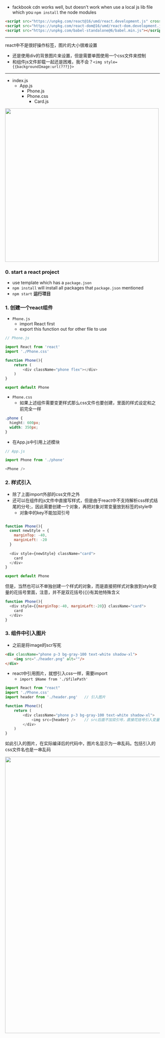 
- fackbook cdn works well, but doesn't work when use a local js lib file which you `npm install` the node modules
```html
<script src="https://unpkg.com/react@16/umd/react.development.js" crossorigin></script>
<script src="https://unpkg.com/react-dom@16/umd/react-dom.development.js" crossorigin></script>
<script src="https://unpkg.com/babel-standalone@6/babel.min.js"></script>
```
---

react中不是很好操作<img>标签，图片的大小很难设置
- 还是使用div的背景图片来设置，但是需要单图使用一个css文件来控制
- 和组件js文件卸载一起还是困难，我不会？`<img style={{backgroundImage:url(???}}>`

-----

- index.js
  - App.js
    - Phone.js
    - Phone.css
      - Card.js

<img width="500" src="https://user-images.githubusercontent.com/26485327/75755152-0bd9e500-5d69-11ea-82f4-a9ddc76b46ee.png">


### 0. start a react project
- use template which has a `package.json`
- `npm install` will install all packages that `package.json` mentioned
- `npm start` **运行项目**



### 1. 创建一个react组件

- `Phone.js`
  - import React first
  - export this function out for other file to use

```javascript
// Phone.js

import React from 'react'
import './Phone.css'

function Phone(){
    return (
        <div className="phone flex"></div>
    )
}

export default Phone
```
- `Phone.css`
  - 如果上述组件需要变更样式那么css文件也要创建，里面的样式设定和之前完全一样
```css
.phone {
  hieght: 600px;
  width: 350px;
}
```

- 在App.js中引用上述模块

```javascript
// App.js

import Phone from './phone'

<Phone />
```

### 2. 样式引入
- 除了上面import外部的css文件之外
- 还可以在组件的js文件中直接写样式，但是由于react中不支持解析css样式结尾的分号;，因此需要创建一个对象，再把对象对胃变量放到标签的style中
  - 对象中的key不能加双引号
```javascript

function Phone(){
  const newStyle = {
    marginTop: -40,
    marginLeft: -20
  }
  
  <div style={newStyle} className="card">
    card
  </div>
}

export default Phone
```
但是，当然也可以不单独创建一个样式的对象，而是直接把样式对象放到style变量的花括号里面，注意，并不是双花括号{{}}有其他特殊含义
```javascript
function Phone(){
  <div style={{marginTop:-40, marginLeft:-20}} className="card">
    card
  </div>
}
```
 




### 3. 组件中引入图片
- 之前是将image的scr写死
```html
<div className="phone p-3 bg-gray-100 text-white shadow-xl">
    <img src="./header.png" alt=""/>
</div>
```
- react中引用图片，就想引入css一样，需要import
  - `import $Name from './$filePath'`
```javascript
import React from "react"
import './Phone.css'
import header from './header.png'   // 引入图片

function Phone(){
    return (
        <div className="phone p-3 bg-gray-100 text-white shadow-xl">
            <img src={header} />    // src后面不加双引号，直接花括号引入变量
        </div>
    )
}
```
如此引入的图片，在实际编译后的代码中，图片名显示为一串乱码。包括引入的css文件名也是一串乱码

<img width="900" src="https://user-images.githubusercontent.com/26485327/75751625-e2698b00-5d61-11ea-8e07-0476d7bde627.png">






